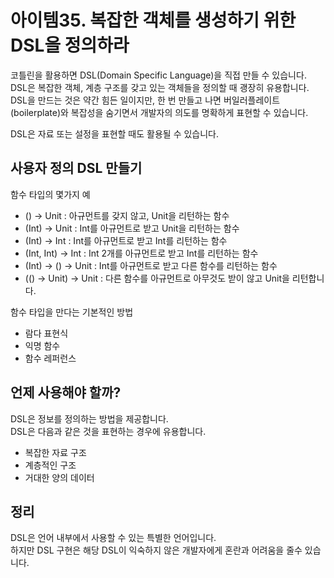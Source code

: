 # 아이템35. 복잡한 객체를 생성하기 위한 DSL을 정의하라

코틀린을 활용하면 DSL(Domain Specific Language)을 직접 만들 수 있습니다.<br>
DSL은 복잡한 객체, 계층 구조를 갖고 있는 객체들을 정의할 때 괭장히 유용합니다.<br>
DSL을 만드는 것은 약간 힘든 일이지만, 한 번 만들고 나면 버일러플레이트(boilerplate)와 복잡성을 숨기면서 개발자의 의도를 명확하게 표현할 수 있습니다.

DSL은 자료 또는 설정을 표현할 때도 활용될 수 있습니다.<br>


## 사용자 정의 DSL 만들기
함수 타입의 몇가지 예
- () -> Unit : 아규먼트를 갖지 않고, Unit을 리턴하는 함수
- (Int) -> Unit : Int를 아규먼트로 받고 Unit을 리턴하는 함수
- (Int) -> Int : Int를 아규먼트로 받고 Int를 리턴하는 함수
- (Int, Int) -> Int : Int 2개를 아규먼트로 받고 Int를 리턴하는 함수
- (Int) -> () -> Unit : Int를 아규먼트로 받고 다른 함수를 리턴하는 함수
- (() -> Unit) -> Unit : 다른 함수를 아규먼트로 아무것도 받이 않고 Unit을 리턴합니다.

함수 타입을 만다는 기본적인 방법
- 람다 표현식
- 익명 함수
- 함수 레퍼런스

## 언제 사용해야 할까?
DSL은 정보를 정의하는 방법을 제공합니다.<br>
DSL은 다음과 같은 것을 표현하는 경우에 유용합니다.
- 복잡한 자료 구조
- 계층적인 구조
- 거대한 양의 데이터


## 정리
DSL은 언어 내부에서 사용할 수 있는 특별한 언어입니다.<br>
하지만 DSL 구현은 해당 DSL이 익숙하지 않은 개발자에게 혼란과 어려움을 줄수 있습니다.
